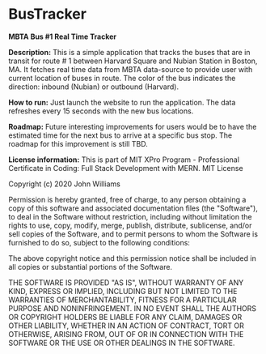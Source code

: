 # BusTracker
**MBTA Bus #1 Real Time Tracker**

**Description:** This is a simple application that tracks the buses that are in transit for route # 1 between Harvard Square and Nubian Station in Boston, MA. It fetches real time data from MBTA data-source to provide user with current location of buses in route. The color of the bus indicates the direction: inbound (Nubian) or outbound (Harvard).

**How to run:** Just launch the website to run the application. The data refreshes every 15 seconds with the new bus locations.

**Roadmap:** Future interesting improvements for users would be to have the estimated time for the next bus to arrive at a specific bus stop. The roadmap for this improvement is still TBD.

**License information:** This is part of MIT XPro Program - Professional Certificate in Coding: Full Stack Development with MERN. 
MIT License

Copyright (c) 2020 John Williams

Permission is hereby granted, free of charge, to any person obtaining a copy
of this software and associated documentation files (the "Software"), to deal
in the Software without restriction, including without limitation the rights
to use, copy, modify, merge, publish, distribute, sublicense, and/or sell
copies of the Software, and to permit persons to whom the Software is
furnished to do so, subject to the following conditions:

The above copyright notice and this permission notice shall be included in all
copies or substantial portions of the Software.

THE SOFTWARE IS PROVIDED "AS IS", WITHOUT WARRANTY OF ANY KIND, EXPRESS OR
IMPLIED, INCLUDING BUT NOT LIMITED TO THE WARRANTIES OF MERCHANTABILITY,
FITNESS FOR A PARTICULAR PURPOSE AND NONINFRINGEMENT. IN NO EVENT SHALL THE
AUTHORS OR COPYRIGHT HOLDERS BE LIABLE FOR ANY CLAIM, DAMAGES OR OTHER
LIABILITY, WHETHER IN AN ACTION OF CONTRACT, TORT OR OTHERWISE, ARISING FROM,
OUT OF OR IN CONNECTION WITH THE SOFTWARE OR THE USE OR OTHER DEALINGS IN THE
SOFTWARE.


